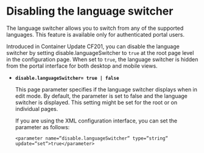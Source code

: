 # Disabling the language switcher

The language switcher allows you to switch from any of the supported languages. This feature is available only for authenticated portal users.

Introduced in Container Update CF201, you can disable the language switcher by setting disable.languageSwitcher to `true` at the root page level in the configuration page. When set to `true`, the language switcher is hidden from the portal interface for both desktop and mobile views.

-   **`disable.languageSwitcher= true | false`**

    This page parameter specifies if the language switcher displays when in edit mode. By default, the parameter is set to false and the language switcher is displayed. This setting might be set for the root or on individual pages.

    If you are using the XML configuration interface, you can set the parameter as follows:

    ```
    <parameter name=“disable.languageSwitcher“ type=“string“ update=“set“>true</parameter>
    ```
<!---
???+ info "Related information"
[Using the language switcher](../admin-system/lang_switch.md) --->

